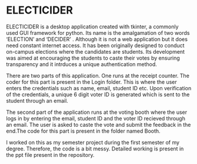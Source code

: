 # ELECTICIDER
ELECTICIDER is a desktop application created with tkinter, a commonly used GUI framework for python.
Its name is the amalgamation of two words ‘ELECTION’ and ‘DECIDER’ . Although it is not a web application but it does need constant internet access.
It has been originally designed to conduct on-campus elections where the candidates are students. Its development was aimed at encouraging the students
to caste their votes by ensuring transparency and it intrduces a unique authentication method.

There are two parts of this application. One runs at the receipt counter. The coder for this part is present in the Login folder.
This is where the user enters the credentials such as name, email, student ID etc. Upon verification of the credentials, a unique 6 digit voter ID
is generated which is sent to the student through an email.


The second part of the application runs at the voting booth where the user logs in by entering the email, student ID and the voter ID
recieved through an email. The user is asked to caste the vote and submit the feedback in the end.The code for this part is present in
the folder named Booth.

I worked on this as my semester project during the first semester of my degree. Therefore, the code is a bit messy.
Detailed working is present in the ppt file present in the repository.
